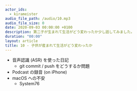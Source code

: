 ```yaml
---
actor_ids:
  - kirameister
audio_file_path: /audio/10.mp3
audio_file_size: 0
date: 2020-09-03 00:00:00 +0100
description: 第二子が生まれて生活がどう変わったか少し話してみました。
duration: "00:00"
layout: article
title: 10 - 子供が産まれて生活がどう変わったか
---
```


- 音声認識 (ASR) を使った日記
    - git commit / push をどうするか問題
- Podcast の録音 (on iPhone)
- macOS への不安
    - System76




